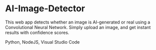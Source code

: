 # AI-Image-Detector
This web app detects whether an image is AI-generated or real using a Convolutional Neural Network. Simply upload an image, and get instant results with confidence scores.

Python, NodeJS, Visual Studio Code

